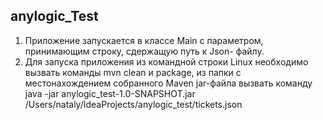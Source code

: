 ## anylogic_Test
1. Приложение запускается в классе Main с параметром, принимающим строку, сдержащую путь к Json- файлу.
2. Для запуска приложения из командной строки Linux необходимо вызвать команды mvn clean и package, из папки с местонахождением собранного Maven jar-файла вызвать команду java -jar anylogic_test-1.0-SNAPSHOT.jar /Users/nataly/IdeaProjects/anylogic_test/tickets.json